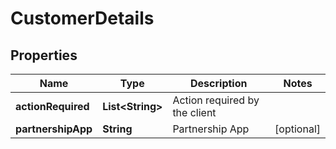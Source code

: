 

# CustomerDetails


## Properties

| Name | Type | Description | Notes |
|------------ | ------------- | ------------- | -------------|
|**actionRequired** | **List&lt;String&gt;** | Action required by the client |  |
|**partnershipApp** | **String** | Partnership App |  [optional] |



